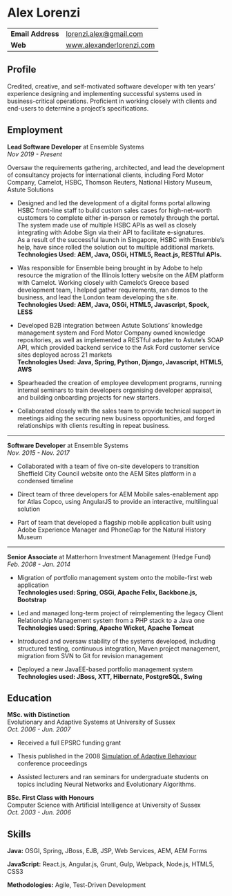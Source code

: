 # Alex Lorenzi

|                   |                          |
| :---------------- | :----------------------- |
| **Email Address** | lorenzi.alex@gmail.com   |
| **Web**           | www.alexanderlorenzi.com |

## Profile

Credited, creative, and self-motivated software developer with ten years’ experience designing and implementing successful systems used in business-critical operations. Proficient in working closely with clients and end-users to determine a project’s specifications.

## Employment

**Lead Software Developer** at Ensemble Systems\
_Nov 2019 - Present_

Oversaw the requirements gathering, architected, and lead the development of consultancy projects for international clients, including Ford Motor Company, Camelot, HSBC, Thomson Reuters, National History Museum, Astute Solutions

- Designed and led the development of a digital forms portal allowing HSBC front-line staff to build custom sales cases for high-net-worth customers to complete either in-person or remotely through the portal. The system made use of multiple HSBC APIs as well as closely integrating with Adobe Sign via their API to facilitate e-signatures.\
  As a result of the successful launch in Singapore, HSBC with Ensemble’s help, have since rolled the solution out to multiple additional markets.\
  **Technologies Used: AEM, Java, OSGi, HTML5, React.js, RESTful APIs.**

- Was responsible for Ensemble being brought in by Adobe to help resource the migration of the Illinois lottery website on the AEM platform with Camelot. Working closely with Camelot’s Greece based development team, I helped gather requirements, ran demos to the business, and lead the London team developing the site.\
  **Technologies Used: AEM, Java, OSGi, HTML5, Javascript, Spock, LESS**

- Developed B2B integration between Astute Solutions’ knowledge management system and Ford Motor Company owned knowledge repositories, as well as implemented a RESTful adapter to Astute’s SOAP API, which provided backend service to the Ask Ford customer service sites deployed across 21 markets\
  **Technologies Used: Java, Spring, Python, Django, Javascript, HTML5, AWS**

- Spearheaded the creation of employee development programs, running internal seminars to train developers organising developer appraisal, and building onboarding projects for new starters.

- Collaborated closely with the sales team to provide technical support in meetings aiding the securing new business opportunities, and forged relationships with clients resulting in repeat business.

---

**Software Developer** at Ensemble Systems\
_Nov. 2015 - Nov. 2017_

- Collaborated with a team of five on-site developers to transition Sheffield City Council website onto the AEM Sites platform in a condensed timeline

- Direct team of three developers for AEM Mobile sales-enablement app for Atlas Copco, using AngularJS to provide an interactive, multilingual solution

- Part of team that developed a flagship mobile application built using Adobe Experience Manager and PhoneGap for the Natural History Museum

---

**Senior Associate** at Matterhorn Investment Management (Hedge Fund)\
_Feb. 2008 - Jan. 2014_

- Migration of portfolio management system onto the mobile-first web application\
  **Technologies used: Spring, OSGi, Apache Felix, Backbone.js, Bootstrap**

- Led and managed long-term project of reimplementing the legacy Client Relationship Management system from a PHP stack to a Java one\
  **Technologies used: Spring, Apache Wicket, Apache Tomcat**

- Introduced and oversaw stability of the systems developed, including structured testing, continuous integration, Maven project management, migration from SVN to Git for revision management

- Deployed a new JavaEE-based portfolio management system\
  **Technologies used: JBoss, XTT, Hibernate, PostgreSQL, Swing**

## Education

**MSc. with Distinction**\
Evolutionary and Adaptive Systems at University of Sussex\
_Oct. 2006 - Jun. 2007_

- Received a full EPSRC funding grant

- Thesis published in the 2008 [Simulation of Adaptive Behaviour](https://link.springer.com/chapter/10.1007%2F978-3-540-69134-1_12) conference proceedings

- Assisted lecturers and ran seminars for undergraduate students on topics including Neural Networks and Evolutionary Algorithms.

**BSc. First Class with Honours**\
Computer Science with Artificial Intelligence at University of Sussex\
_Oct. 2003 - Jun. 2006_

## Skills

**Java:** OSGI, Spring, JBoss, EJB, JSP, Web Services, AEM, AEM Forms

**JavaScript:** React.js, Angular.js, Grunt, Gulp, Webpack, Node.js, HTML5, CSS3

**Methodologies:** Agile, Test-Driven Development
